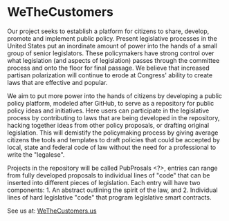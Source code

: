 # WeTheCustomers

Our project seeks to establish a platform for citizens to share, develop, promote and implement public policy. Present legislative processes in the United States put an inordinate amount of power into the hands of a small group of senior legislators. These policymakers have strong control over what legislation (and aspects of legislation) passes through the committee process and onto the floor for final passage. We believe that increased partisan polarization will continue to erode at Congress' ability to create laws that are effective and popular. 

We aim to put more power into the hands of citizens by developing a public policy platform, modeled after GitHub, to serve as a repository for public policy ideas and initiatives. Here users can participate in the legislative process by contributing to laws that are being developed in the repository, hacking together ideas from other policy proposals, or drafting original legislation. This will demistify the policymaking process by giving average citizens the tools and templates to draft policies that could be accepted by local, state and federal code of law without the need for a professional to write the "legalese". 

Projects in the repository will be called PubProsals <?>, entries can range from fully developed proposals to individual lines of "code" that can be inserted into different pieces of legislation. Each entry will have two components: 1. An abstract outlining the spirit of the law, and 2. Individual lines of hard legislative "code" that program legislative smart contracts. 

See us at: [WeTheCustomers.us](http://WeTheCustomers.us)
